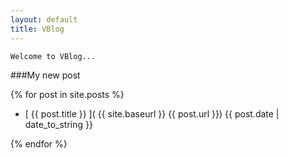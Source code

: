 ```yaml
---
layout: default
title: VBlog
---
```


```
Welcome to VBlog...
```

###My new post

{% for post in site.posts %}

- [ {{ post.title }} ]( {{ site.baseurl }} {{ post.url }}) {{ post.date | date_to_string }}

{% endfor %}
